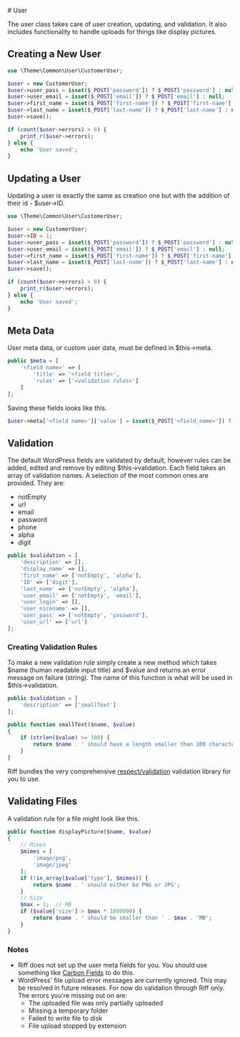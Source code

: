# User

The user class takes care of user creation, updating, and validation. It also includes functionality to handle uploads for things like display pictures.

## Creating a New User

```php
use \Theme\Common\User\CustomerUser;

$user = new CustomerUser;
$user->user_pass = isset($_POST['password']) ? $_POST['password'] : null;
$user->user_email = isset($_POST['email']) ? $_POST['email'] : null;
$user->first_name = isset($_POST['first-name']) ? $_POST['first-name'] : null;
$user->last_name = isset($_POST['last-name']) ? $_POST['last-name'] : null;
$user->save();

if (count($user->errors) > 0) {
    print_r($user->errors);
} else {
    echo 'User saved';
}
```

## Updating a User

Updating a user is exactly the same as creation one but with the addition of their id - $user->ID.

```php
use \Theme\Common\User\CustomerUser;

$user = new CustomerUser;
$user->ID = 1;
$user->user_pass = isset($_POST['password']) ? $_POST['password'] : null;
$user->user_email = isset($_POST['email']) ? $_POST['email'] : null;
$user->first_name = isset($_POST['first-name']) ? $_POST['first-name'] : null;
$user->last_name = isset($_POST['last-name']) ? $_POST['last-name'] : null;
$user->save();

if (count($user->errors) > 0) {
    print_r($user->errors);
} else {
    echo 'User saved';
}
```

## Meta Data

User meta data, or custom user data, must be defined in $this->meta.

```php
public $meta = [
    '<field name>' => [
        'title' => '<field title>',
        'rules' => ['<validation rules>']
    ]
];
```

Saving these fields looks like this.

```php
$user->meta['<field name>']['value'] = isset($_POST['<field_name>']) ? $_POST['<field name>'] : null;
```

## Validation

The default WordPress fields are validated by default, however rules can be added, edited and remove by editing $this->validation. Each field takes an array of validation names. A selection of the most common ones are provided. They are:

- notEmpty
- url
- email
- password
- phone
- alpha
- digit

```php
public $validation = [
    'description' => [],
    'display_name' => [],
    'first_name' => ['notEmpty', 'alpha'],
    'ID' => ['digit'],
    'last_name' => ['notEmpty', 'alpha'],
    'user_email' => ['notEmpty', 'email'],
    'user_login' => [],
    'user_nicename' => [],
    'user_pass' => ['notEmpty', 'password'],
    'user_url' => ['url']
];
```

### Creating Validation Rules

To make a new validation rule simply create a new method which takes $name (human readable input title) and $value and returns an error message on failure (string). The name of this function is what will be used in $this->validation.

```php
public $validation = [
    'description' => ['smallText']
];
```

```php
public function smallText($name, $value)
{
    if (strlen($value) >= 100) {
        return $name . ' should have a length smaller than 100 characters';
    }
}
```

Riff bundles the very comprehensive [respect/validation](https://packagist.org/packages/respect/validation) validation library for you to use.

## Validating Files

A validation rule for a file might look like this.

```php
public function displayPicture($name, $value)
{
    // Mimes
    $mimes = [
        'image/png',
        'image/jpeg'
    ];
    if (!in_array($value['type'], $mimes)) {
        return $name . ' should either be PNG or JPG';
    }
    // Size
    $max = 1;  // MB
    if ($value['size'] > $max * 1000000) {
        return $name . ' should be smaller than ' . $max . 'MB';
    }
}
```

### Notes

- Riff does not set up the user meta fields for you. You should use something like [Carbon Fields](carbonfields.net) to do this.
- WordPress' file upload error messages are currently ignored. This may be resolved in future releases. For now do validation through Riff only. The errors you're missing out on are:
    - The uploaded file was only partially uploaded
    - Missing a temporary folder
    - Failed to write file to disk
    - File upload stopped by extension
